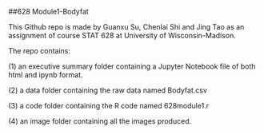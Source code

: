 ##628 Module1-Bodyfat

This Github repo is made by Guanxu Su, Chenlai Shi and Jing Tao as an assignment of course STAT 628 at University of Wisconsin-Madison.

The repo contains:

(1) an executive summary folder containing a Jupyter Notebook file of both html and ipynb format.

(2) a data folder containing the raw data named Bodyfat.csv

(3) a code folder containing the R code named 628module1.r

(4) an image folder containing all the images produced.
